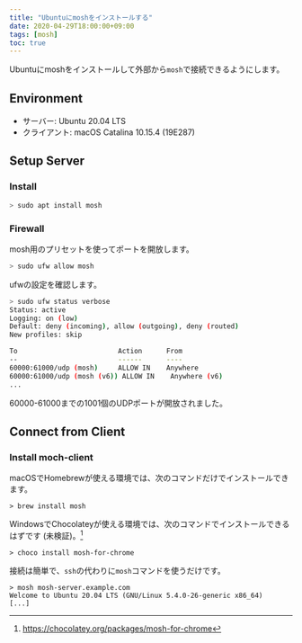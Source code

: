 ```yaml
---
title: "Ubuntuにmoshをインストールする"
date: 2020-04-29T18:00:00+09:00
tags: [mosh]
toc: true
---
```


Ubuntuにmoshをインストールして外部から`mosh`で接続できるようにします。

<!--more-->

## Environment

- サーバー: Ubuntu 20.04 LTS
- クライアント: macOS Catalina 10.15.4 (19E287)

## Setup Server

### Install

```bash
> sudo apt install mosh
```

### Firewall

mosh用のプリセットを使ってポートを開放します。

```bash
> sudo ufw allow mosh
```

ufwの設定を確認します。

```bash
> sudo ufw status verbose
Status: active
Logging: on (low)
Default: deny (incoming), allow (outgoing), deny (routed)
New profiles: skip

To                         Action      From
--                         ------      ----
60000:61000/udp (mosh)     ALLOW IN    Anywhere
60000:61000/udp (mosh (v6)) ALLOW IN    Anywhere (v6)
...
```

60000-61000までの1001個のUDPポートが開放されました。

## Connect from Client

### Install moch-client

macOSでHomebrewが使える環境では、次のコマンドだけでインストールできます。

```shell
> brew install mosh
```

WindowsでChocolateyが使える環境では、次のコマンドでインストールできるはずです (未検証)。[^choco]

```shell
> choco install mosh-for-chrome
```

接続は簡単で、`ssh`の代わりに`mosh`コマンドを使うだけです。

```shell
> mosh mosh-server.example.com
Welcome to Ubuntu 20.04 LTS (GNU/Linux 5.4.0-26-generic x86_64)
[...]
```

[^choco]: https://chocolatey.org/packages/mosh-for-chrome

